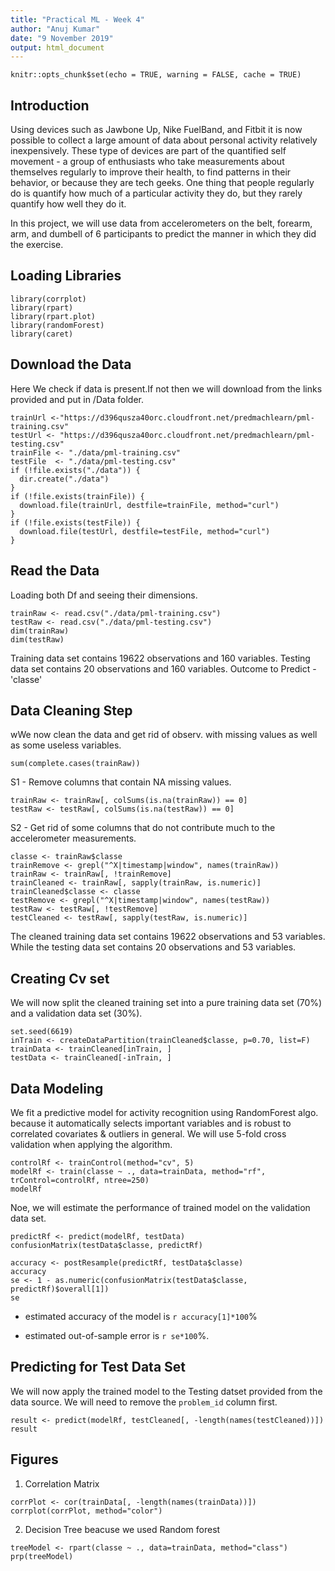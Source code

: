 ```yaml
---
title: "Practical ML - Week 4"
author: "Anuj Kumar"
date: "9 November 2019"
output: html_document
---
```


```{r setup, include=FALSE}
knitr::opts_chunk$set(echo = TRUE, warning = FALSE, cache = TRUE)
```

## Introduction  
Using devices such as Jawbone Up, Nike FuelBand, and Fitbit it is now possible to collect a large amount of data about personal activity relatively inexpensively. These type of devices are part of the quantified self movement - a group of enthusiasts who take measurements about themselves regularly to improve their health, to find patterns in their behavior, or because they are tech geeks. One thing that people regularly do is quantify how much of a particular activity they do, but they rarely quantify how well they do it.  

In this project, we will use data from accelerometers on the belt, forearm, arm, and dumbell of 6 participants to predict the manner in which they did the exercise.  

## Loading Libraries 
```{r}
library(corrplot)
library(rpart)
library(rpart.plot)
library(randomForest)
library(caret)
```
## Download the Data
Here We check if data is present.If not then we will download from the links provided and put in /Data folder.

```{r}
trainUrl <-"https://d396qusza40orc.cloudfront.net/predmachlearn/pml-training.csv"
testUrl <- "https://d396qusza40orc.cloudfront.net/predmachlearn/pml-testing.csv"
trainFile <- "./data/pml-training.csv"
testFile  <- "./data/pml-testing.csv"
if (!file.exists("./data")) {
  dir.create("./data")
}
if (!file.exists(trainFile)) {
  download.file(trainUrl, destfile=trainFile, method="curl")
}
if (!file.exists(testFile)) {
  download.file(testUrl, destfile=testFile, method="curl")
}
```  

## Read the Data
Loading both Df and seeing their dimensions.
```{r, cache = T}
trainRaw <- read.csv("./data/pml-training.csv")
testRaw <- read.csv("./data/pml-testing.csv")
dim(trainRaw)
dim(testRaw)
```

Training data set contains 19622 observations and 160 variables. 
Testing data set contains 20 observations and 160 variables.
Outcome to Predict - 'classe'

## Data Cleaning Step

wWe now clean the data and get rid of observ. with missing values as well as some useless variables.

```{r}
sum(complete.cases(trainRaw))
```

S1 -  Remove columns that contain NA missing values.

```{r}
trainRaw <- trainRaw[, colSums(is.na(trainRaw)) == 0] 
testRaw <- testRaw[, colSums(is.na(testRaw)) == 0] 
```  
S2 - Get rid of some columns that do not contribute much to the accelerometer measurements.
```{r}
classe <- trainRaw$classe
trainRemove <- grepl("^X|timestamp|window", names(trainRaw))
trainRaw <- trainRaw[, !trainRemove]
trainCleaned <- trainRaw[, sapply(trainRaw, is.numeric)]
trainCleaned$classe <- classe
testRemove <- grepl("^X|timestamp|window", names(testRaw))
testRaw <- testRaw[, !testRemove]
testCleaned <- testRaw[, sapply(testRaw, is.numeric)]
```

The cleaned training data set contains 19622 observations and 53 variables. 
While the testing data set contains 20 observations and 53 variables.

## Creating Cv set
We will now split the cleaned training set into a pure training data set (70%) and a validation data set (30%).

```{r}
set.seed(6619) 
inTrain <- createDataPartition(trainCleaned$classe, p=0.70, list=F)
trainData <- trainCleaned[inTrain, ]
testData <- trainCleaned[-inTrain, ]
```

## Data Modeling
We fit a predictive model for activity recognition using RandomForest algo. because it automatically selects important variables and is robust to correlated covariates & outliers in general. We will use 5-fold cross validation when applying the algorithm. 

```{r}
controlRf <- trainControl(method="cv", 5)
modelRf <- train(classe ~ ., data=trainData, method="rf", trControl=controlRf, ntree=250)
modelRf
```
Noe, we will estimate the performance of trained model on the validation data set.  
```{r}
predictRf <- predict(modelRf, testData)
confusionMatrix(testData$classe, predictRf)
```

```{r}
accuracy <- postResample(predictRf, testData$classe)
accuracy
se <- 1 - as.numeric(confusionMatrix(testData$classe, predictRf)$overall[1])
se
```

- estimated accuracy of the model is ```r accuracy[1]*100```% 

- estimated out-of-sample error is ```r se*100```%.

## Predicting for Test Data Set
 We will now apply the trained model to the Testing datset provided from the data source.
 We will need to remove the `problem_id` column first.  
```{r}
result <- predict(modelRf, testCleaned[, -length(names(testCleaned))])
result
```  

## Figures
1. Correlation Matrix
```{r}
corrPlot <- cor(trainData[, -length(names(trainData))])
corrplot(corrPlot, method="color")
```
2. Decision Tree beacuse we used Random forest
```{r}
treeModel <- rpart(classe ~ ., data=trainData, method="class")
prp(treeModel)
```
